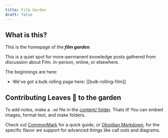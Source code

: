 ```yaml
---
title: Film Garden
draft: false
---
```


## What is this?

This is the homepage of the ***film garden***.

This is a quiet spot for more-permanent knowledge posts gathered from discussion about Film. in-person, online, or elsewhere.

The beginnings are here:

- We've got a bulk rolling page here: [[bulk-rolling-film]]

## Contributing Leaves 🍂 to the garden

To add notes, make a `.md` file in the [content/ folder](https://github.com/FilmExperiments/FilmGarden/tree/main/content). Thats it! You can embed images, format text, and make folders.

Check out [CommonMark](https://commonmark.org/help/) for a quick guide, or [Obsidian Markdown](https://help.obsidian.md/syntax), for the specific flavor we support for advanced things like call outs and diagrams.